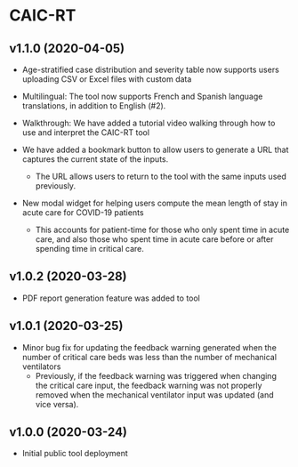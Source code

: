 
# CAIC-RT

## v1.1.0 (2020-04-05)

  - Age-stratified case distribution and severity table now supports
    users uploading CSV or Excel files with custom data

  - Multilingual: The tool now supports French and Spanish language
    translations, in addition to English (\#2).

  - Walkthrough: We have added a tutorial video walking through how to
    use and interpret the CAIC-RT tool

  - We have added a bookmark button to allow users to generate a URL
    that captures the current state of the inputs.
    
      - The URL allows users to return to the tool with the same inputs
        used previously.

  - New modal widget for helping users compute the mean length of stay
    in acute care for COVID-19 patients
    
      - This accounts for patient-time for those who only spent time in
        acute care, and also those who spent time in acute care before
        or after spending time in critical care.

## v1.0.2 (2020-03-28)

  - PDF report generation feature was added to tool

## v1.0.1 (2020-03-25)

  - Minor bug fix for updating the feedback warning generated when the
    number of critical care beds was less than the number of mechanical
    ventilators
      - Previously, if the feedback warning was triggered when changing
        the critical care input, the feedback warning was not properly
        removed when the mechanical ventilator input was updated (and
        vice versa).

## v1.0.0 (2020-03-24)

  - Initial public tool deployment
